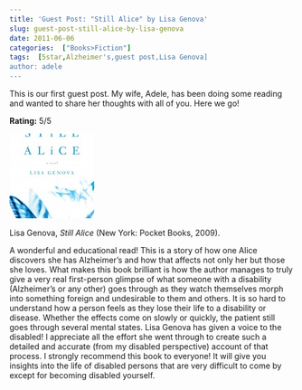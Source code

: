 ```yaml
---
title: 'Guest Post: "Still Alice" by Lisa Genova'
slug: guest-post-still-alice-by-lisa-genova
date: 2011-06-06
categories:  ["Books>Fiction"]
tags:  [5star,Alzheimer's,guest post,Lisa Genova]
author: adele
---
```


This is our first guest post. My wife, Adele, has been doing some reading and wanted to share her thoughts with all of you. Here we go!

**Rating:** 5/5

![Book cover](cover2-150x150.jpg "Still Alice")

Lisa Genova, *Still Alice* (New York: Pocket Books, 2009).

A wonderful and educational read! This is a story of how one Alice discovers she has Alzheimer’s and how that affects not only her but those she loves. What makes this book brilliant is how the author manages to truly give a very real first-person glimpse of what someone with a disability (Alzheimer’s or any other) goes through as they watch themselves morph into something foreign and undesirable to them and others. It is so hard to understand how a person feels as they lose their life to a disability or disease. Whether the effects come on slowly or quickly, the patient still goes through several mental states. Lisa Genova has given a voice to the disabled! I appreciate all the effort she went through to create such a detailed and accurate (from my disabled perspective) account of that process. I strongly recommend this book to everyone! It will give you insights into the life of disabled persons that are very difficult to come by except for becoming disabled yourself.
